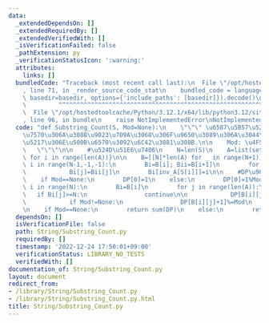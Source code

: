 ```yaml
---
data:
  _extendedDependsOn: []
  _extendedRequiredBy: []
  _extendedVerifiedWith: []
  _isVerificationFailed: false
  _pathExtension: py
  _verificationStatusIcon: ':warning:'
  attributes:
    links: []
  bundledCode: "Traceback (most recent call last):\n  File \"/opt/hostedtoolcache/Python/3.12.1/x64/lib/python3.12/site-packages/onlinejudge_verify/documentation/build.py\"\
    , line 71, in _render_source_code_stat\n    bundled_code = language.bundle(stat.path,\
    \ basedir=basedir, options={'include_paths': [basedir]}).decode()\n          \
    \         ^^^^^^^^^^^^^^^^^^^^^^^^^^^^^^^^^^^^^^^^^^^^^^^^^^^^^^^^^^^^^^^^^^^^^^^^^^^^^^^^^\n\
    \  File \"/opt/hostedtoolcache/Python/3.12.1/x64/lib/python3.12/site-packages/onlinejudge_verify/languages/python.py\"\
    , line 96, in bundle\n    raise NotImplementedError\nNotImplementedError\n"
  code: "def Substring_Count(S, Mod=None):\n    \"\"\" \u6587\u5B57\u5217 S \u306E\
    \u7570\u306A\u308B\u9023\u7D9A\u3068\u306F\u9650\u3089\u306A\u3044\u90E8\u5206\
    \u5217\u306E\u500B\u6570\u3092\u6C42\u3081\u308B.\n\n    Mod: \u4F59\u308A\n \
    \   \"\"\"\n\n    #\u524D\u51E6\u7406\n    N=len(S)\n    A=list(set(S))\n    inv_A={A[i]:i\
    \ for i in range(len(A))}\n\n    B=[[N]*len(A) for _ in range(N+1)]\n\n    for\
    \ i in range(N-1,-1,-1):\n        Bi=B[i]; Bii=B[i+1]\n        for j in range(len(A)):\n\
    \            Bi[j]=Bii[j]\n        Bi[inv_A[S[i]]]=i\n\n    #DP\u90E8\n    DP=[0]*(N+1)\n\
    \    if Mod==None:\n        DP[0]=1\n    else:\n        DP[0]=1%Mod\n\n    for\
    \ i in range(N):\n        Bi=B[i]\n        for j in range(len(A)):\n         \
    \   if Bi[j]>=N:\n                continue\n\n            DP[B[i][j]+1]+=DP[i]\n\
    \            if Mod!=None:\n                DP[B[i][j]+1]%=Mod\n    #\u96C6\u8A08\
    \n    if Mod==None:\n        return sum(DP)\n    else:\n        return sum(DP)%Mod\n"
  dependsOn: []
  isVerificationFile: false
  path: String/Substring_Count.py
  requiredBy: []
  timestamp: '2022-12-24 17:50:01+09:00'
  verificationStatus: LIBRARY_NO_TESTS
  verifiedWith: []
documentation_of: String/Substring_Count.py
layout: document
redirect_from:
- /library/String/Substring_Count.py
- /library/String/Substring_Count.py.html
title: String/Substring_Count.py
---
```

